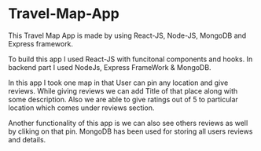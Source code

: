 # Travel-Map-App
This Travel Map App is made by using React-JS, Node-JS, MongoDB and Express framework.

To build this app I used React-JS with funcitonal components and hooks.
In backend part I used NodeJs, Express FrameWork & MongoDB.

In this app I took one map in that User can pin any location and give reviews. While giving reviews we can add Title of that place along with some description. 
Also we are able to give ratings out of 5 to particular location which comes under reviews section.

Another functionality of this app is we can also see others reviews as well by cliking on that pin. 
MongoDB has been used for storing all users reviews and details.
